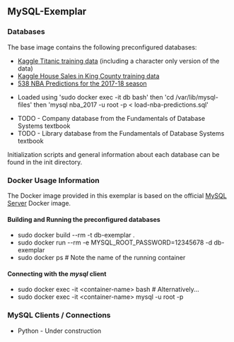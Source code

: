 ## MySQL-Exemplar

### Databases

The base image contains the following preconfigured databases:

* [Kaggle Titanic training data](https://www.kaggle.com/c/titanic/data) (including a character only version of the data)
* [Kaggle House Sales in King County training data](https://www.kaggle.com/harlfoxem/housesalesprediction)
* [538 NBA Predictions for the 2017-18 season](https://projects.fivethirtyeight.com/2018-nba-predictions)
- Loaded using 'sudo docker exec -it db bash' then 'cd /var/lib/mysql-files' then 'mysql nba_2017 -u root -p < load-nba-predictions.sql'
* TODO - Company database from the Fundamentals of Database Systems textbook
* TODO - Library database from the Fundamentals of Database Systems textbook

Initialization scripts and general information about each database can be found in the init directory.

### Docker Usage Information

The Docker image provided in this exemplar is based on the official [MySQL Server](https://hub.docker.com/r/mysql/mysql-server/) Docker image.

#### Building and Running the preconfigured databases

* sudo docker build --rm -t db-exemplar .
* sudo docker run --rm -e MYSQL_ROOT_PASSWORD=12345678 -d db-exemplar
* sudo docker ps             # Note the name of the running container

#### Connecting with the _mysql_ client

* sudo docker exec -it \<container-name\> bash  # Alternatively...
* sudo docker exec -it \<container-name\> mysql -u root -p


### MySQL Clients / Connections

* Python - Under construction
